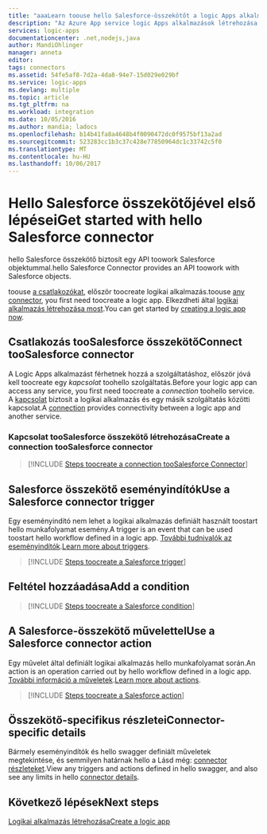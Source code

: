 ```yaml
---
title: "aaaLearn toouse hello Salesforce-összekötőt a logic Apps alkalmazásait |} Microsoft Docs"
description: "Az Azure App service logic Apps alkalmazások létrehozása hello Salesforce összekötő biztosít egy API toowork Salesforce objektummal."
services: logic-apps
documentationcenter: .net,nodejs,java
author: MandiOhlinger
manager: anneta
editor: 
tags: connectors
ms.assetid: 54fe5af8-7d2a-4da8-94e7-15d029e029bf
ms.service: logic-apps
ms.devlang: multiple
ms.topic: article
ms.tgt_pltfrm: na
ms.workload: integration
ms.date: 10/05/2016
ms.author: mandia; ladocs
ms.openlocfilehash: b14b41fa8a4648b4f0090472dc0f9575bf13a2ad
ms.sourcegitcommit: 523283cc1b3c37c428e77850964dc1c33742c5f0
ms.translationtype: MT
ms.contentlocale: hu-HU
ms.lasthandoff: 10/06/2017
---
```

# <a name="get-started-with-hello-salesforce-connector"></a><span data-ttu-id="eb08e-104">Hello Salesforce összekötőjével első lépései</span><span class="sxs-lookup"><span data-stu-id="eb08e-104">Get started with hello Salesforce connector</span></span>
<span data-ttu-id="eb08e-105">hello Salesforce összekötő biztosít egy API toowork Salesforce objektummal.</span><span class="sxs-lookup"><span data-stu-id="eb08e-105">hello Salesforce Connector provides an API toowork with Salesforce objects.</span></span>

<span data-ttu-id="eb08e-106">toouse [a csatlakozókat](apis-list.md), először toocreate logikai alkalmazás.</span><span class="sxs-lookup"><span data-stu-id="eb08e-106">toouse [any connector](apis-list.md), you first need toocreate a logic app.</span></span> <span data-ttu-id="eb08e-107">Elkezdheti által [logikai alkalmazás létrehozása most](../logic-apps/logic-apps-create-a-logic-app.md).</span><span class="sxs-lookup"><span data-stu-id="eb08e-107">You can get started by [creating a logic app now](../logic-apps/logic-apps-create-a-logic-app.md).</span></span>

## <a name="connect-toosalesforce-connector"></a><span data-ttu-id="eb08e-108">Csatlakozás tooSalesforce összekötő</span><span class="sxs-lookup"><span data-stu-id="eb08e-108">Connect tooSalesforce connector</span></span>
<span data-ttu-id="eb08e-109">A Logic Apps alkalmazást férhetnek hozzá a szolgáltatáshoz, először jóvá kell toocreate egy *kapcsolat* toohello szolgáltatás.</span><span class="sxs-lookup"><span data-stu-id="eb08e-109">Before your logic app can access any service, you first need toocreate a *connection* toohello service.</span></span> <span data-ttu-id="eb08e-110">A [kapcsolat](connectors-overview.md) biztosít a logikai alkalmazás és egy másik szolgáltatás közötti kapcsolat.</span><span class="sxs-lookup"><span data-stu-id="eb08e-110">A [connection](connectors-overview.md) provides connectivity between a logic app and another service.</span></span>  

### <a name="create-a-connection-toosalesforce-connector"></a><span data-ttu-id="eb08e-111">Kapcsolat tooSalesforce összekötő létrehozása</span><span class="sxs-lookup"><span data-stu-id="eb08e-111">Create a connection tooSalesforce connector</span></span>
> [!INCLUDE [Steps toocreate a connection tooSalesforce Connector](../../includes/connectors-create-api-salesforce.md)]
> 
> 

## <a name="use-a-salesforce-connector-trigger"></a><span data-ttu-id="eb08e-112">Salesforce összekötő eseményindítók</span><span class="sxs-lookup"><span data-stu-id="eb08e-112">Use a Salesforce connector trigger</span></span>
<span data-ttu-id="eb08e-113">Egy eseményindító nem lehet a logikai alkalmazás definiált használt toostart hello munkafolyamat esemény.</span><span class="sxs-lookup"><span data-stu-id="eb08e-113">A trigger is an event that can be used toostart hello workflow defined in a logic app.</span></span> <span data-ttu-id="eb08e-114">[További tudnivalók az eseményindítók](../logic-apps/logic-apps-what-are-logic-apps.md#logic-app-concepts).</span><span class="sxs-lookup"><span data-stu-id="eb08e-114">[Learn more about triggers](../logic-apps/logic-apps-what-are-logic-apps.md#logic-app-concepts).</span></span>

> [!INCLUDE [Steps toocreate a Salesforce trigger](../../includes/connectors-create-api-salesforce-trigger.md)]
> 
> 

## <a name="add-a-condition"></a><span data-ttu-id="eb08e-115">Feltétel hozzáadása</span><span class="sxs-lookup"><span data-stu-id="eb08e-115">Add a condition</span></span>
> [!INCLUDE [Steps toocreate a Salesforce condition](../../includes/connectors-create-api-salesforce-condition.md)]
> 
> 

## <a name="use-a-salesforce-connector-action"></a><span data-ttu-id="eb08e-116">A Salesforce-összekötő művelettel</span><span class="sxs-lookup"><span data-stu-id="eb08e-116">Use a Salesforce connector action</span></span>
<span data-ttu-id="eb08e-117">Egy művelet által definiált logikai alkalmazás hello munkafolyamat során.</span><span class="sxs-lookup"><span data-stu-id="eb08e-117">An action is an operation carried out by hello workflow defined in a logic app.</span></span> <span data-ttu-id="eb08e-118">[További információ a műveletek](../logic-apps/logic-apps-what-are-logic-apps.md#logic-app-concepts).</span><span class="sxs-lookup"><span data-stu-id="eb08e-118">[Learn more about actions](../logic-apps/logic-apps-what-are-logic-apps.md#logic-app-concepts).</span></span>

> [!INCLUDE [Steps toocreate a Salesforce action](../../includes/connectors-create-api-salesforce-action.md)]
> 
> 

## <a name="connector-specific-details"></a><span data-ttu-id="eb08e-119">Összekötő-specifikus részletei</span><span class="sxs-lookup"><span data-stu-id="eb08e-119">Connector-specific details</span></span>

<span data-ttu-id="eb08e-120">Bármely eseményindítók és hello swagger definiált műveletek megtekintése, és semmilyen határnak hello a Lásd még: [connector részleteket](/connectors/salesforce/).</span><span class="sxs-lookup"><span data-stu-id="eb08e-120">View any triggers and actions defined in hello swagger, and also see any limits in hello [connector details](/connectors/salesforce/).</span></span> 

## <a name="next-steps"></a><span data-ttu-id="eb08e-121">Következő lépések</span><span class="sxs-lookup"><span data-stu-id="eb08e-121">Next steps</span></span>
[<span data-ttu-id="eb08e-122">Logikai alkalmazás létrehozása</span><span class="sxs-lookup"><span data-stu-id="eb08e-122">Create a logic app</span></span>](../logic-apps/logic-apps-create-a-logic-app.md)

